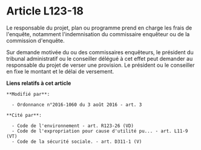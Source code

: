 # Article L123-18

Le responsable du projet, plan ou programme prend en charge les frais de l'enquête, notamment l'indemnisation du commissaire
enquêteur ou de la commission d'enquête. 

Sur demande motivée du ou des commissaires enquêteurs, le président du tribunal administratif ou le conseiller délégué à cet
effet peut demander au responsable du projet de verser une provision. Le président ou le conseiller en fixe le montant et le
délai de versement.

**Liens relatifs à cet article**

	**Modifié par**:

	  - Ordonnance n°2016-1060 du 3 août 2016 - art. 3

	**Cité par**:

	  - Code de l'environnement - art. R123-26 (VD)
	  - Code de l'expropriation pour cause d'utilité pu... - art. L11-9 (VT)
	  - Code de la sécurité sociale. - art. D311-1 (V)
